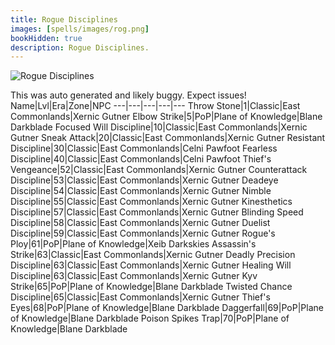 ```yaml
---
title: Rogue Disciplines
images: [spells/images/rog.png]
bookHidden: true
description: Rogue Disciplines.
---
```

![Rogue Disciplines](/images/spells-and-abilities/rog-banner.png)

This was auto generated and likely buggy. Expect issues!
Name|Lvl|Era|Zone|NPC
---|---|---|---|---
Throw Stone|1|Classic|East Commonlands|Xernic Gutner
Elbow Strike|5|PoP|Plane of Knowledge|Blane Darkblade
Focused Will Discipline|10|Classic|East Commonlands|Xernic Gutner
Sneak Attack|20|Classic|East Commonlands|Xernic Gutner
Resistant Discipline|30|Classic|East Commonlands|Celni Pawfoot
Fearless Discipline|40|Classic|East Commonlands|Celni Pawfoot
Thief's Vengeance|52|Classic|East Commonlands|Xernic Gutner
Counterattack Discipline|53|Classic|East Commonlands|Xernic Gutner
Deadeye Discipline|54|Classic|East Commonlands|Xernic Gutner
Nimble Discipline|55|Classic|East Commonlands|Xernic Gutner
Kinesthetics Discipline|57|Classic|East Commonlands|Xernic Gutner
Blinding Speed Discipline|58|Classic|East Commonlands|Xernic Gutner
Duelist Discipline|59|Classic|East Commonlands|Xernic Gutner
Rogue's Ploy|61|PoP|Plane of Knowledge|Xeib Darkskies
Assassin's Strike|63|Classic|East Commonlands|Xernic Gutner
Deadly Precision Discipline|63|Classic|East Commonlands|Xernic Gutner
Healing Will Discipline|63|Classic|East Commonlands|Xernic Gutner
Kyv Strike|65|PoP|Plane of Knowledge|Blane Darkblade
Twisted Chance Discipline|65|Classic|East Commonlands|Xernic Gutner
Thief's Eyes|68|PoP|Plane of Knowledge|Blane Darkblade
Daggerfall|69|PoP|Plane of Knowledge|Blane Darkblade
Poison Spikes Trap|70|PoP|Plane of Knowledge|Blane Darkblade
